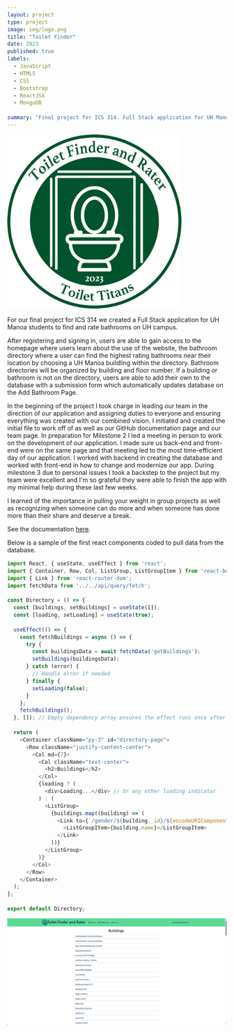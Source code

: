 ```yaml
---
layout: project
type: project
image: img/logo.png
title: "Toilet Finder"
date: 2023
published: true
labels:
  - JavaScript
  - HTML5
  - CSS
  - Bootstrap
  - ReactJSX
  - MongoDB

summary: "Final project for ICS 314. Full Stack application for UH Manoa students to find and rate bathrooms on UH campus."
---
```


<div class="text-center p-4">
  <!-- <img width="120px" src="../img/math-marques.png" class="img-thumbnail" > -->
  <img width="400px" class="img-thumbnail" src="../img/logo.png">
</div>

For our final project for ICS 314 we created a Full Stack application for UH Manoa students to find and rate bathrooms on UH campus.

After registering and signing in, users are able to gain access to the homepage where users learn about the use of the website, the bathroom directory where a user can find the highest rating bathrooms near their location by choosing a UH Manoa buildling within the directory. Bathroom directories will be organized by building and floor number. If a building or bathroom is not on the directory, users are able to add their own to the database with a submission form which automatically updates database on the Add Bathroom Page.

In the beginning of the project I took charge in leading our team in the direction of our application and assigning duties to everyone and ensuring everything was created with our combined vision. I initiated and created the initial file to work off of as well as our GitHub documentation page and our team page. In preparation for Milestone 2 I led a meeting in person to work on the development of our application. I made sure us back-end and front-end were on the same page and that meeting led to the most time-efficient day of our application. I worked with backend in creating the database and worked with front-end in how to change and modernize our app. During milestone 3 due to personal issues I took a backstep to the project but my team were excellent and I'm so grateful they were able to finish the app with my minimal help during these last few weeks.

I learned of the importance in pulling your weight in group projects as well as recognizing when someone can do more and when someone has done more than their share and deserve a break.

See the documentation [here]([https://toilet-titans.github.io/]).

Below is a sample of the first react components coded to pull data from the database.

```js
import React, { useState, useEffect } from 'react';
import { Container, Row, Col, ListGroup, ListGroupItem } from 'react-bootstrap';
import { Link } from 'react-router-dom';
import fetchData from '../../api/query/fetch';

const Directory = () => {
  const [buildings, setBuildings] = useState([]);
  const [loading, setLoading] = useState(true);

  useEffect(() => {
    const fetchBuildings = async () => {
      try {
        const buildingsData = await fetchData('getBuildings');
        setBuildings(buildingsData);
      } catch (error) {
        // Handle error if needed
      } finally {
        setLoading(false);
      }
    };
    fetchBuildings();
  }, []); // Empty dependency array ensures the effect runs once after the initial render

  return (
    <Container className="py-3" id="directory-page">
      <Row className="justify-content-center">
        <Col md={7}>
          <Col className="text-center">
            <h2>Buildings</h2>
          </Col>
          {loading ? (
            <div>Loading...</div> // Or any other loading indicator
          ) : (
            <ListGroup>
              {buildings.map((building) => (
                <Link to={`/gender/${building._id}/${encodeURIComponent(building.name)}`} key={building._id}>
                  <ListGroupItem>{building.name}</ListGroupItem>
                </Link>
              ))}
            </ListGroup>
          )}
        </Col>
      </Row>
    </Container>
  );
};

export default Directory;

```
<div class="text-center p-4">
  <!-- <img width="120px" src="../img/math-marques.png" class="img-thumbnail" > -->
  <img width="800px" class="img-thumbnail" src="../img/DirectoryFinal.png">
</div>
